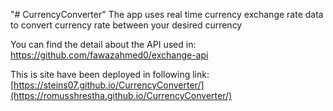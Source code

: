 "# CurrencyConverter" 
The app uses real time currency exchange rate data to convert currency rate between your desired currency

You can find the detail about the API used in:
https://github.com/fawazahmed0/exchange-api

This is site have been deployed in following link:
[https://steins07.github.io/CurrencyConverter/](https://romusshrestha.github.io/CurrencyConverter/)
